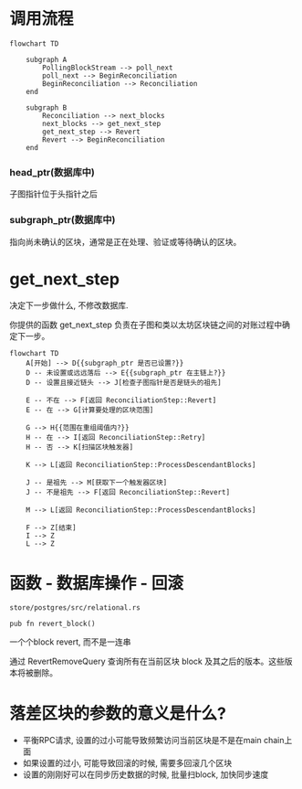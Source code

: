 # 调用流程


```mermaid
flowchart TD

    subgraph A
        PollingBlockStream --> poll_next
        poll_next --> BeginReconciliation
        BeginReconciliation --> Reconciliation
    end

    subgraph B
        Reconciliation --> next_blocks
        next_blocks --> get_next_step
        get_next_step --> Revert
        Revert --> BeginReconciliation
    end

```

### head_ptr(数据库中)

子图指针位于头指针之后

### subgraph_ptr(数据库中)
指向尚未确认的区块，通常是正在处理、验证或等待确认的区块。


# get_next_step

决定下一步做什么, 不修改数据库. 

你提供的函数 get_next_step 负责在子图和类以太坊区块链之间的对账过程中确定下一步。
```mermaid
flowchart TD
    A[开始] --> D{{subgraph_ptr 是否已设置?}}
    D -- 未设置或远远落后 --> E{{subgraph_ptr 在主链上?}}
    D -- 设置且接近链头 --> J[检查子图指针是否是链头的祖先]
    
    E -- 不在 --> F[返回 ReconciliationStep::Revert]
    E -- 在 --> G[计算要处理的区块范围]
    
    G --> H{{范围在重组阈值内?}}
    H -- 在 --> I[返回 ReconciliationStep::Retry]
    H -- 否 --> K[扫描区块触发器]
    
    K --> L[返回 ReconciliationStep::ProcessDescendantBlocks]
    
    J -- 是祖先 --> M[获取下一个触发器区块]
    J -- 不是祖先 --> F[返回 ReconciliationStep::Revert]
    
    M --> L[返回 ReconciliationStep::ProcessDescendantBlocks]

    F --> Z[结束]
    I --> Z
    L --> Z
```


# 函数 - 数据库操作 - 回滚

`store/postgres/src/relational.rs`

`pub fn revert_block()`

一个个block revert, 而不是一连串

通过 RevertRemoveQuery 查询所有在当前区块 block 及其之后的版本。这些版本将被删除。

# 落差区块的参数的意义是什么?

- 平衡RPC请求, 设置的过小可能导致频繁访问当前区块是不是在main chain上面
- 如果设置的过小, 可能导致回滚的时候, 需要多回滚几个区块
- 设置的刚刚好可以在同步历史数据的时候, 批量扫block, 加快同步速度